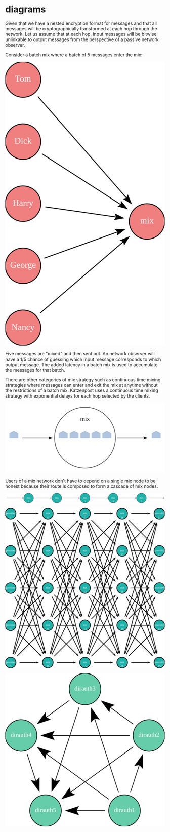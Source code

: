 
# diagrams

Given that we have a nested encryption format for messages and that all
messages will be cryptographically transformed at each hop through the network.
Let us assume that at each hop, input messages will be bitwise unlinkable to output messages from the perspective of a passive network observer.

Consider a batch mix where a batch of 5 messages enter the mix:

![mix1 diagram](./mix1/mix1.svg)

Five messages are "mixed" and then sent out. An network observer will have a 1/5 chance of guessing which input message corresponds to which output message. The added latency in a batch mix is used to accumulate the messages for that batch.

There are other categories of mix strategy such as continuous time mixing strategies where messages can enter and exit the mix at anytime without the restrictions of a batch mix. Katzenpost uses a continuous time mixing strategy with exponential delays for each hop selected by the clients.

![mix3 diagram](./mix3/output.svg)

Users of a mix network don't have to depend on a single mix node to be honest because their route is composed to form a cascade of mix nodes.

![cascade diagram](./cascade/topo.svg)

![topology diagram](./topology/topo.svg)

![dirauth diagram](./dirauth/dirauth.svg)



